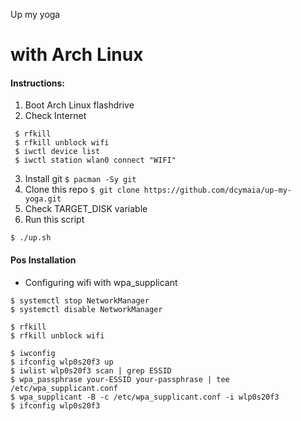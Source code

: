 Up my yoga 
# with Arch Linux

#### Instructions:

   1. Boot Arch Linux flashdrive
   2. Check Internet 
   ```
    $ rfkill
    $ rfkill unblock wifi
    $ iwctl device list
    $ iwctl station wlan0 connect "WIFI"
   ```
   3. Install git ```$ pacman -Sy git``` 
   4. Clone this repo ```$ git clone https://github.com/dcymaia/up-my-yoga.git```
   5. Check TARGET_DISK variable
   6. Run this script
   
```
$ ./up.sh
```

#### Pos Installation

* Configuring wifi with wpa_supplicant

```
$ systemctl stop NetworkManager
$ systemctl disable NetworkManager

$ rfkill
$ rfkill unblock wifi

$ iwconfig
$ ifconfig wlp0s20f3 up
$ iwlist wlp0s20f3 scan | grep ESSID
$ wpa_passphrase your-ESSID your-passphrase | tee /etc/wpa_supplicant.conf
$ wpa_supplicant -B -c /etc/wpa_supplicant.conf -i wlp0s20f3
$ ifconfig wlp0s20f3
```
